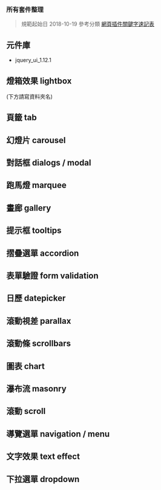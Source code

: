 ###  所有套件整理
>規範起始日 2018-10-19
>參考分類  [網頁插件關鍵字速記表](https://drive.google.com/file/d/0B2e3VLlpmcU4aTlhdlhzTGgzVUE/view)

## 元件庫
* jquery_ui_1.12.1


## 燈箱效果 lightbox
(下方請寫資料夾名)

## 頁籤 tab

## 幻燈片 carousel

## 對話框 dialogs / modal

## 跑馬燈 marquee

## 畫廊 gallery

## 提示框 tooltips

## 摺疊選單 accordion

## 表單驗證 form validation

## 日歷 datepicker

## 滾動視差 parallax

## 滾動條 scrollbars

## 圖表 chart

## 瀑布流 masonry

## 滾動 scroll

## 導覽選單 navigation / menu

## 文字效果 text effect

## 下拉選單 dropdown

##






